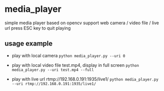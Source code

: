 # media_player

simple media player based on opencv
support web camera / video file / live url
press ESC key to quit playing

## usage example

- play with local camera
```python media_player.py --uri 0```

- play with local video file test.mp4, display in full screen
```python media_player.py --uri test.mp4 --full```

- play with live url rtmp://192.168.0.191:1935/live1/
```python media_player.py --uri rtmp://192.168.0.191:1935/live1/```